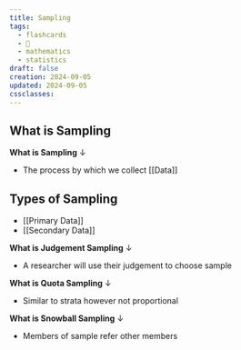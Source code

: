 ```yaml
---
title: Sampling
tags:
  - flashcards
  - 🌱
  - mathematics
  - statistics
draft: false
creation: 2024-09-05
updated: 2024-09-05
cssclasses:
---
```

## What is Sampling

**What is Sampling**
↓
- The process by which we collect [[Data]]
<!--SR:!2024-12-23,16,292-->

## Types of Sampling

- [[Primary Data]]
- [[Secondary Data]]


**What is Judgement Sampling**
↓
- A researcher will use their judgement to choose sample
<!--SR:!2024-12-23,15,290-->

**What is Quota Sampling**
↓
- Similar to strata however not proportional
<!--SR:!2024-12-26,10,279-->

**What is Snowball Sampling**
↓
- Members of sample refer other members
<!--SR:!2025-01-02,17,299-->
